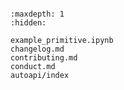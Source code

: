 ```{include} ../README.md
```

```{toctree}
:maxdepth: 1
:hidden:

example_primitive.ipynb
changelog.md
contributing.md
conduct.md
autoapi/index
```
